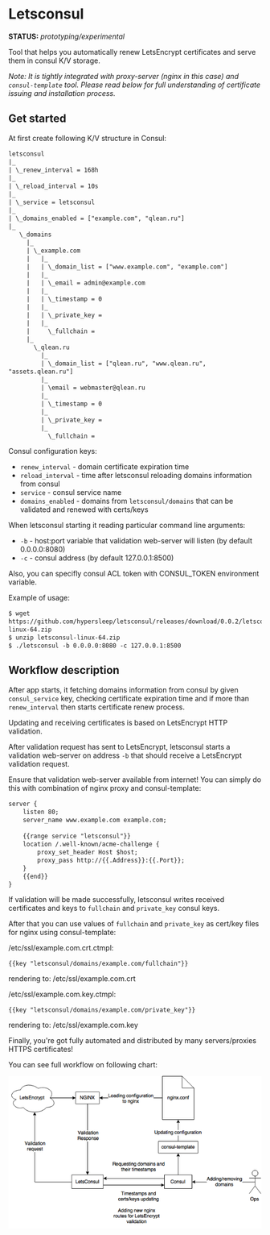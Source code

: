 # Letsconsul

**STATUS:** *prototyping/experimental*

Tool that helps you automatically renew LetsEncrypt certificates and serve them in consul K/V storage.

*Note: It is tightly integrated with proxy-server (nginx in this case) and `consul-template` tool. Please read below for full understanding of certificate issuing and installation process.*

## Get started

At first create following K/V structure in Consul:

```
letsconsul
|_
| \_renew_interval = 168h
|_
| \_reload_interval = 10s
|_
| \_service = letsconsul
|_
| \_domains_enabled = ["example.com", "qlean.ru"]
|_
   \_domains
     |_
     | \_example.com
     |   |_
     |   | \_domain_list = ["www.example.com", "example.com"]
     |   |_
     |   | \_email = admin@example.com
     |   |_
     |   | \_timestamp = 0
     |   |_
     |   | \_private_key =
     |   |_
     |     \_fullchain =
     |_
       \_qlean.ru
         |_
         | \_domain_list = ["qlean.ru", "www.qlean.ru", "assets.qlean.ru"]
         |_
         | \email = webmaster@qlean.ru
         |_
         | \_timestamp = 0
         |_
         | \_private_key =
         |_
           \_fullchain =
```

Consul configuration keys:

- `renew_interval` - domain certificate expiration time
- `reload_interval` - time after letsconsul reloading domains information from consul
- `service` - consul service name
- `domains_enabled` - domains from `letsconsul/domains` that can be validated and renewed with certs/keys

When letsconsul starting it reading particular command line arguments:

- `-b` - host:port variable that validation web-server will listen (by default 0.0.0.0:8080)
- `-c` - consul address (by default 127.0.0.1:8500)

Also, you can specifly consul ACL token with CONSUL_TOKEN environment variable.

Example of usage:

```
$ wget https://github.com/hypersleep/letsconsul/releases/download/0.0.2/letsconsul-linux-64.zip
$ unzip letsconsul-linux-64.zip
$ ./letsconsul -b 0.0.0.0:8080 -c 127.0.0.1:8500
```

## Workflow description

After app starts, it fetching domains information from consul by given `consul_service` key, checking certificate expiration time and if more than `renew_interval` then starts certificate renew process.

Updating and receiving certificates is based on LetsEncrypt HTTP validation.

After validation request has sent to LetsEncrypt, letsconsul starts a validation web-server on address `-b` that should receive a LetsEncrypt validation request.

Ensure that validation web-server available from internet! You can simply do this with combination of nginx proxy and consul-template:

```
server {
    listen 80;
    server_name www.example.com example.com;

    {{range service "letsconsul"}}
    location /.well-known/acme-challenge {
        proxy_set_header Host $host;
        proxy_pass http://{{.Address}}:{{.Port}};
    }
    {{end}}
}
```

If validation will be made successfully, letsconsul writes received certificates and keys to `fullchain` and `private_key` consul keys.

After that you can use values of `fullchain` and `private_key` as cert/key files for nginx using consul-template:

/etc/ssl/example.com.crt.ctmpl:
```
{{key "letsconsul/domains/example.com/fullchain"}}
```
rendering to: /etc/ssl/example.com.crt

/etc/ssl/example.com.key.ctmpl:
```
{{key "letsconsul/domains/example.com/private_key"}}
```
rendering to: /etc/ssl/example.com.key

Finally, you're got fully automated and distributed by many servers/proxies HTTPS certificates!

You can see full workflow on following chart:

![Workflow](workflow.png)
